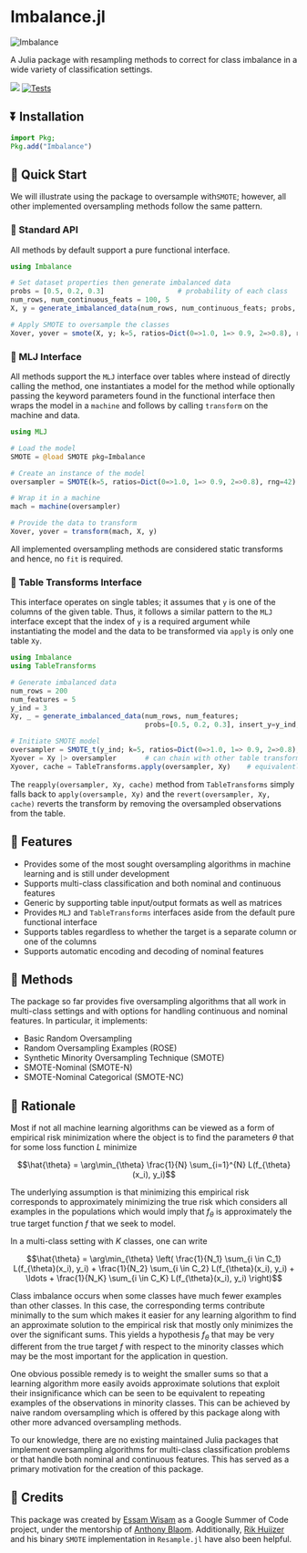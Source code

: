 # Imbalance.jl

![Imbalance](https://i.imgur.com/C34ilSZ.png)

A Julia package with resampling methods to correct for class imbalance in a wide variety of classification settings.

[![](https://img.shields.io/badge/docs-dev-blue.svg)](https://essamwisam.github.io/Imbalance.jl/dev/)
[![Tests](https://github.com/EssamWisam/Imbalance.jl/actions/workflows/Runtests.yml/badge.svg)](https://github.com/EssamWisam/Imbalance.jl/actions/workflows/Runtests.yml)

## ⏬ Installation
```julia
import Pkg;
Pkg.add("Imbalance")
```


## 🚀 Quick Start
We will illustrate using the package to oversample with`SMOTE`; however, all other implemented oversampling methods follow the same pattern.

### 🔵 Standard API
All methods by default support a pure functional interface.
```julia
using Imbalance

# Set dataset properties then generate imbalanced data
probs = [0.5, 0.2, 0.3]                  # probability of each class      
num_rows, num_continuous_feats = 100, 5
X, y = generate_imbalanced_data(num_rows, num_continuous_feats; probs, rng=42)      

# Apply SMOTE to oversample the classes
Xover, yover = smote(X, y; k=5, ratios=Dict(0=>1.0, 1=> 0.9, 2=>0.8), rng=42)

```

### 🤖 MLJ Interface
All methods support the `MLJ` interface over tables where instead of directly calling the method, one instantiates a model for the method while optionally passing the keyword parameters found in the functional interface then wraps the model in a `machine` and follows by calling `transform` on the machine and data.
```julia
using MLJ

# Load the model
SMOTE = @load SMOTE pkg=Imbalance

# Create an instance of the model 
oversampler = SMOTE(k=5, ratios=Dict(0=>1.0, 1=> 0.9, 2=>0.8), rng=42)

# Wrap it in a machine
mach = machine(oversampler)

# Provide the data to transform 
Xover, yover = transform(mach, X, y)
```
All implemented oversampling methods are considered static transforms and hence, no `fit` is required. 

### 🏓 Table Transforms Interface
This interface operates on single tables; it assumes that `y` is one of the columns of the given table. Thus, it follows a similar pattern to the `MLJ` interface except that the index of `y` is a required argument while instantiating the model and the data to be transformed via `apply` is only one table `Xy`.
```julia
using Imbalance
using TableTransforms

# Generate imbalanced data
num_rows = 200
num_features = 5
y_ind = 3
Xy, _ = generate_imbalanced_data(num_rows, num_features; 
                                 probs=[0.5, 0.2, 0.3], insert_y=y_ind, rng=42)

# Initiate SMOTE model
oversampler = SMOTE_t(y_ind; k=5, ratios=Dict(0=>1.0, 1=> 0.9, 2=>0.8), rng=42)
Xyover = Xy |> oversampler       # can chain with other table transforms                  
Xyover, cache = TableTransforms.apply(oversampler, Xy)    # equivalently
```
The `reapply(oversampler, Xy, cache)` method from `TableTransforms` simply falls back to `apply(oversample, Xy)` and the `revert(oversampler, Xy, cache)` reverts the transform by removing the oversampled observations from the table.


## 🎨 Features
- Provides some of the most sought oversampling algorithms in machine learning and is still under development
- Supports multi-class classification and both nominal and continuous features
- Generic by supporting table input/output formats as well as matrices
- Provides `MLJ` and `TableTransforms` interfaces aside from the default pure functional interface
- Supports tables regardless to whether the target is a separate column or one of the columns
- Supports automatic encoding and decoding of nominal features


## 📝 Methods

The package so far provides five oversampling algorithms that all work in multi-class settings and with options for handling continuous and nominal features. In particular, it implements:

* Basic Random Oversampling 
* Random Oversampling Examples (ROSE)
* Synthetic Minority Oversampling Technique (SMOTE)
* SMOTE-Nominal (SMOTE-N)
* SMOTE-Nominal Categorical (SMOTE-NC)


## 📜 Rationale
Most if not all machine learning algorithms can be viewed as a form of empirical risk minimization where the object is to find the parameters $\theta$ that for some loss function $L$ minimize 

$$\hat{\theta} = \arg\min_{\theta} \frac{1}{N} \sum_{i=1}^{N} L(f_{\theta}(x_i), y_i)$$

The underlying assumption is that minimizing this empirical risk corresponds to approximately minimizing the true risk which considers all examples in the populations which would imply that $f_\theta$ is approximately the true target function $f$ that we seek to model.

In a multi-class setting with $K$ classes, one can write

$$\hat{\theta} = \arg\min_{\theta} \left( \frac{1}{N_1} \sum_{i \in C_1} L(f_{\theta}(x_i), y_i) + \frac{1}{N_2} \sum_{i \in C_2} L(f_{\theta}(x_i), y_i) + \ldots + \frac{1}{N_K} \sum_{i \in C_K} L(f_{\theta}(x_i), y_i) \right)$$

Class imbalance occurs when some classes have much fewer examples than other classes. In this case, the corresponding terms contribute minimally to the sum which makes it easier for any learning algorithm to find an approximate solution to the empirical risk that mostly only minimizes the over the significant sums. This yields a hypothesis $f_\theta$ that may be very different from the true target $f$ with respect to the minority classes which may be the most important for the application in question.

One obvious possible remedy is to weight the smaller sums so that a learning algorithm more easily avoids approximate solutions that exploit their insignificance which can be seen to be equivalent to repeating examples of the observations in minority classes. This can be achieved by naive random oversampling which is offered by this package along with other more advanced oversampling methods.

To our knowledge, there are no existing maintained Julia packages that implement oversampling algorithms for multi-class classification problems or that handle both nominal and continuous features. This has served as a primary motivation for the creation of this package.

## 👥 Credits
This package was created by [Essam Wisam](https://github.com/EssamWisam) as a Google Summer of Code project, under the mentorship of [Anthony Blaom](https://ablaom.github.io). Additionally, [Rik Huijzer](https://github.com/rikhuijzer) and his binary `SMOTE` implementation in `Resample.jl` have also been helpful.
